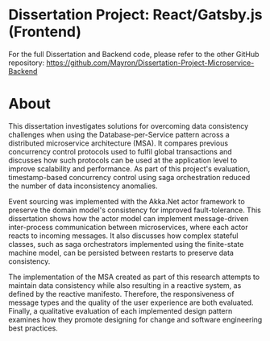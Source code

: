 # Dissertation Project: React/Gatsby.js (Frontend)

For the full Dissertation and Backend code, please refer to the other GitHub repository:
https://github.com/Mayron/Dissertation-Project-Microservice-Backend

# About

This dissertation investigates solutions for overcoming data consistency challenges when using the Database-per-Service pattern across a distributed microservice architecture (MSA). It compares previous concurrency control protocols used to fulfil global transactions and discusses how such protocols can be used at the application level to improve scalability and performance. As part of this project's evaluation, timestamp-based concurrency control using saga orchestration reduced the number of data inconsistency anomalies.

Event sourcing was implemented with the Akka.Net actor framework to preserve the domain model's consistency for improved fault-tolerance. This dissertation shows how the actor model can implement message-driven inter-process communication between microservices, where each actor reacts to incoming messages. It also discusses how complex stateful classes, such as saga orchestrators implemented using the finite-state machine model, can be persisted between restarts to preserve data consistency.

The implementation of the MSA created as part of this research attempts to maintain data consistency while also resulting in a reactive system, as defined by the reactive manifesto. Therefore, the responsiveness of message types and the quality of the user experience are both evaluated. Finally, a qualitative evaluation of each implemented design pattern examines how they promote designing for change and software engineering best practices.

